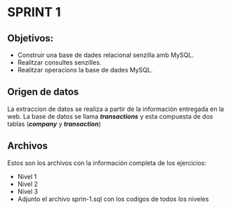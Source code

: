 # SPRINT 1 
## Objetivos: 
- Construir una base de dades relacional senzilla amb MySQL.
- Realitzar consultes senzilles.
- Realitzar operacions la base de dades MySQL.
## Origen de datos

La extraccion de datos se realiza a partir de la información entregada en la web. 
La base de datos se llama _**transactions**_ y esta compuesta de dos tablas (_**company**_ y _**transaction**_)

## Archivos
Estos son los archivos con la información completa de los ejercicios:
- Nivel 1
- Nivel 2
- Nivel 3
- Adjunto el archivo sprin-1.sql con los codigos de todos los niveles

